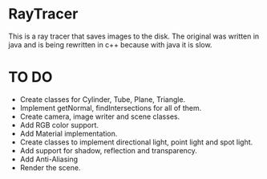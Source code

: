 # RayTracer
This is a ray tracer that saves images to the disk.
The original was written in java and is being rewritten in c++ because with java it is slow.

# TO DO
- Create classes for Cylinder, Tube, Plane, Triangle.
- Implement getNormal, findIntersections for all of them.
- Create camera, image writer and scene classes.
- Add RGB color support.
- Add Material implementation.
- Create classes to implement directional light, point light and spot light.
- Add support for shadow, reflection and transparency.
- Add Anti-Aliasing
- Render the scene.
